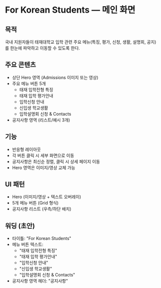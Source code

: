 # For Korean Students — 메인 화면

## 목적
국내 지원자들이 태재대학교 입학 관련 주요 메뉴(특징, 평가, 신청, 생활, 설명회, 공지)를 한눈에 파악하고 이동할 수 있도록 한다.

## 주요 콘텐츠
- 상단 Hero 영역 (Admissions 이미지 또는 영상)
- 주요 메뉴 버튼 5개
  - 태재 입학전형 특징
  - 태재 입학 평가안내
  - 입학신청 안내
  - 신입생 학교생활
  - 입학설명회 신청 & Contacts
- 공지사항 영역 (리스트/예시 3개)

## 기능
- 반응형 레이아웃
- 각 버튼 클릭 시 세부 화면으로 이동
- 공지사항은 최신순 정렬, 클릭 시 상세 페이지 이동
- Hero 영역은 이미지/영상 교체 가능

## UI 패턴
- Hero (이미지/영상 + 텍스트 오버레이)
- 5개 메뉴 버튼 (Grid 형식)
- 공지사항 리스트 (우측/하단 배치)

## 워딩 (초안)
- 타이틀: "For Korean Students"
- 메뉴 버튼 텍스트: 
  - "태재 입학전형 특징"
  - "태재 입학 평가안내"
  - "입학신청 안내"
  - "신입생 학교생활"
  - "입학설명회 신청 & Contacts"
- 공지사항 영역 헤더: "공지사항"
